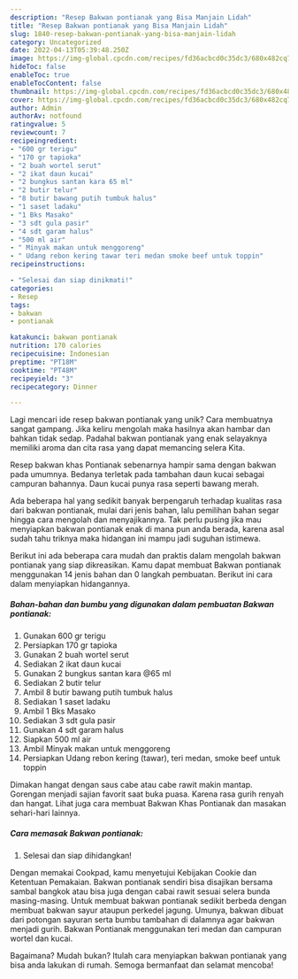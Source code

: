 ```yaml
---
description: "Resep Bakwan pontianak yang Bisa Manjain Lidah"
title: "Resep Bakwan pontianak yang Bisa Manjain Lidah"
slug: 1840-resep-bakwan-pontianak-yang-bisa-manjain-lidah
category: Uncategorized
date: 2022-04-13T05:39:48.250Z
image: https://img-global.cpcdn.com/recipes/fd36acbcd0c35dc3/680x482cq70/bakwan-pontianak-foto-resep-utama.jpg
hideToc: false
enableToc: true
enableTocContent: false
thumbnail: https://img-global.cpcdn.com/recipes/fd36acbcd0c35dc3/680x482cq70/bakwan-pontianak-foto-resep-utama.jpg
cover: https://img-global.cpcdn.com/recipes/fd36acbcd0c35dc3/680x482cq70/bakwan-pontianak-foto-resep-utama.jpg
author: Admin
authorAv: notfound
ratingvalue: 5
reviewcount: 7
recipeingredient:
- "600 gr terigu"
- "170 gr tapioka"
- "2 buah wortel serut"
- "2 ikat daun kucai"
- "2 bungkus santan kara 65 ml"
- "2 butir telur"
- "8 butir bawang putih tumbuk halus"
- "1 saset ladaku"
- "1 Bks Masako"
- "3 sdt gula pasir"
- "4 sdt garam halus"
- "500 ml air"
- " Minyak makan untuk menggoreng"
- " Udang rebon kering tawar teri medan smoke beef untuk toppin"
recipeinstructions:

- "Selesai dan siap dinikmati!"
categories:
- Resep
tags:
- bakwan
- pontianak

katakunci: bakwan pontianak 
nutrition: 170 calories
recipecuisine: Indonesian
preptime: "PT18M"
cooktime: "PT48M"
recipeyield: "3"
recipecategory: Dinner

---
```





Lagi mencari ide resep bakwan pontianak yang unik? Cara membuatnya sangat gampang. Jika keliru mengolah maka hasilnya akan hambar dan bahkan tidak sedap. Padahal bakwan pontianak yang enak selayaknya memiliki aroma dan cita rasa yang dapat memancing selera Kita.





Resep bakwan khas Pontianak sebenarnya hampir sama dengan bakwan pada umumnya. Bedanya terletak pada tambahan daun kucai sebagai campuran bahannya. Daun kucai punya rasa seperti bawang merah.

Ada beberapa hal yang sedikit banyak berpengaruh terhadap kualitas rasa dari bakwan pontianak, mulai dari jenis bahan, lalu pemilihan bahan segar hingga cara mengolah dan menyajikannya. Tak perlu pusing jika mau menyiapkan bakwan pontianak enak di mana pun anda berada, karena asal sudah tahu triknya maka hidangan ini mampu jadi suguhan istimewa.






Berikut ini ada beberapa cara mudah dan praktis dalam mengolah bakwan pontianak yang siap dikreasikan. Kamu dapat membuat Bakwan pontianak menggunakan 14 jenis bahan dan 0 langkah pembuatan. Berikut ini cara dalam menyiapkan hidangannya.

<!--inarticleads1-->

##### Bahan-bahan dan bumbu yang digunakan dalam pembuatan Bakwan pontianak:

1. Gunakan 600 gr terigu
1. Persiapkan 170 gr tapioka
1. Gunakan 2 buah wortel serut
1. Sediakan 2 ikat daun kucai
1. Gunakan 2 bungkus santan kara @65 ml
1. Sediakan 2 butir telur
1. Ambil 8 butir bawang putih tumbuk halus
1. Sediakan 1 saset ladaku
1. Ambil 1 Bks Masako
1. Sediakan 3 sdt gula pasir
1. Gunakan 4 sdt garam halus
1. Siapkan 500 ml air
1. Ambil  Minyak makan untuk menggoreng
1. Persiapkan  Udang rebon kering (tawar), teri medan, smoke beef untuk toppin


Dimakan hangat dengan saus cabe atau cabe rawit makin mantap. Gorengan menjadi sajian favorit saat buka puasa. Karena rasa gurih renyah dan hangat. Lihat juga cara membuat Bakwan Khas Pontianak dan masakan sehari-hari lainnya. 

<!--inarticleads2-->

##### Cara memasak Bakwan pontianak:


1. Selesai dan siap dihidangkan!

Dengan memakai Cookpad, kamu menyetujui Kebijakan Cookie dan Ketentuan Pemakaian. Bakwan pontianak sendiri bisa disajikan bersama sambal bangkok atau bisa juga dengan cabai rawit sesuai selera bunda masing-masing. Untuk membuat bakwan pontianak sedikit berbeda dengan membuat bakwan sayur ataupun perkedel jagung. Umunya, bakwan dibuat dari potongan sayuran serta bumbu tambahan di dalamnya agar bakwan menjadi gurih. Bakwan Pontianak menggunakan teri medan dan campuran wortel dan kucai. 

Bagaimana? Mudah bukan? Itulah cara menyiapkan bakwan pontianak yang bisa anda lakukan di rumah. Semoga bermanfaat dan selamat mencoba!
